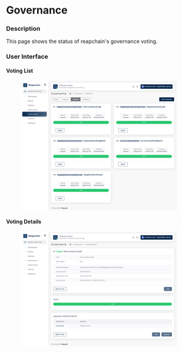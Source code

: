 # Governance

### Description

This page shows the status of reapchain's governance voting.

### User Interface

#### Voting List

<figure><img src="../../../.gitbook/assets/image (10).png" alt=""><figcaption></figcaption></figure>

#### Voting Details

<figure><img src="../../../.gitbook/assets/image (11).png" alt=""><figcaption></figcaption></figure>

